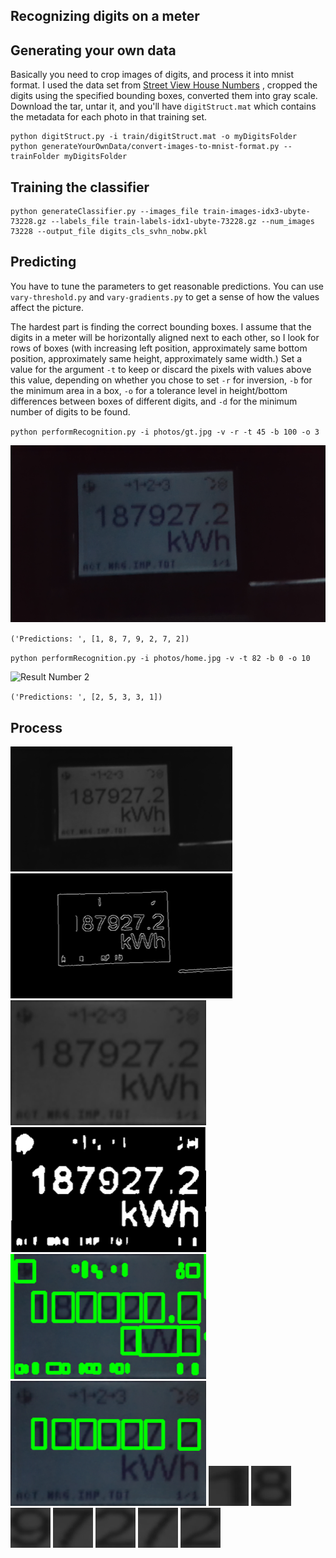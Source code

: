 ## Recognizing digits on a meter

## Generating your own data

Basically you need to crop images of digits, and process it into mnist format.
I used the data set from [Street View House Numbers](http://ufldl.stanford.edu/housenumbers/train.tar.gz) , cropped the digits using the specified bounding boxes, converted them into gray scale. Download the tar, untar it, and you'll have  `digitStruct.mat` which contains the metadata for each photo in that training set.

```
python digitStruct.py -i train/digitStruct.mat -o myDigitsFolder
python generateYourOwnData/convert-images-to-mnist-format.py --trainFolder myDigitsFolder 
```

## Training the classifier

```
python generateClassifier.py --images_file train-images-idx3-ubyte-73228.gz --labels_file train-labels-idx1-ubyte-73228.gz --num_images 73228 --output_file digits_cls_svhn_nobw.pkl 
```

## Predicting
You have to tune the parameters to get reasonable predictions. You can use `vary-threshold.py` and `vary-gradients.py` to get a sense of how the values affect the picture.

The hardest part is finding the correct bounding boxes. I assume that the digits in a meter will be horizontally aligned next to each other, so I look for rows of boxes (with increasing left position,  approximately same bottom position,  approximately same height,  approximately same width.)
Set a value for the argument `-t` to keep or discard the pixels with values above this value, depending on whether you chose to set `-r` for inversion,  `-b` for the minimum area in a box, `-o` for a tolerance level in height/bottom differences between boxes of different digits, and `-d` for the minimum number of digits to be found. 


` python performRecognition.py -i photos/gt.jpg -v -r -t 45 -b 100 -o 3 `

![Result Number 1](photos/gt.jpg)

` ('Predictions: ', [1, 8, 7, 9, 2, 7, 2]) `

` python performRecognition.py -i photos/home.jpg -v -t 82 -b 0 -o 10 `

![Result Number 2](photos/home.jpg)

` ('Predictions: ', [2, 5, 3, 3, 1]) ` 


## Process

![gray](examples/gray.png)
![edged](examples/edged.png)
![warped](examples/warped.png)
![thresh](examples/thresh.png)
![rects](examples/rects.png)
![bounded](examples/bounded.png)
![pred 1](examples/1.png)
![pred 8](examples/8.png)
![pred 9](examples/9.png)
![pred 7](examples/7.png)
![pred 2](examples/2.png)
![pred 7](examples/7_2.png)
![pred 2](examples/2_2.png)

